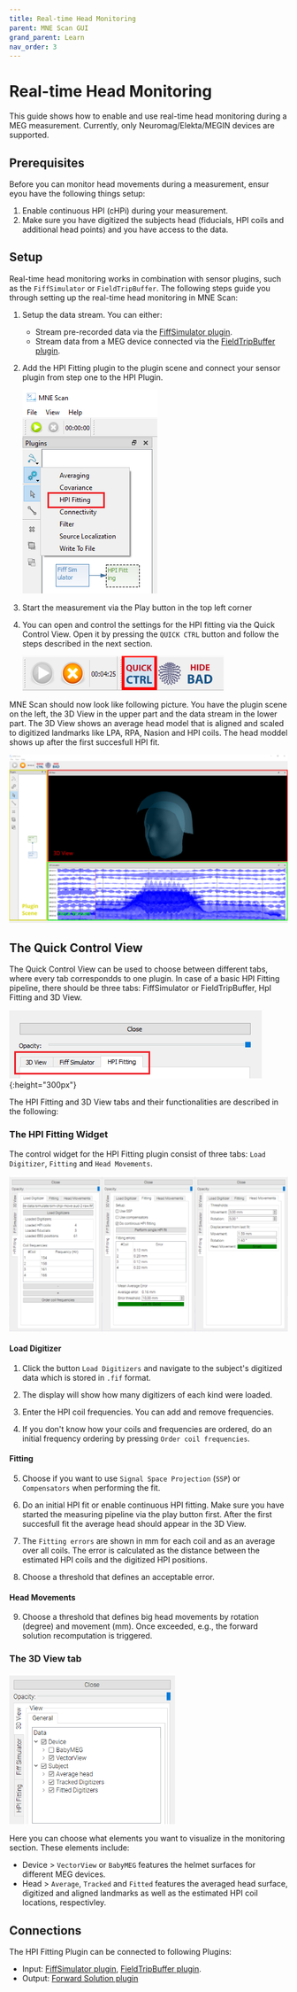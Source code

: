 ```yaml
---
title: Real-time Head Monitoring
parent: MNE Scan GUI
grand_parent: Learn
nav_order: 3
---
```

# Real-time Head Monitoring

This guide shows how to enable and use real-time head monitoring during a MEG measurement. Currently, only Neuromag/Elekta/MEGIN devices are supported.

## Prerequisites

Before you can monitor head movements during a measurement, ensur eyou have the following things setup:

1. Enable continuous HPI (cHPi) during your measurement.
2. Make sure you have digitized the subjects head (fiducials, HPI coils and additional head points) and you have access to the data. 

## Setup

Real-time head monitoring works in combination with sensor plugins, such as the `FiffSimulator` or `FieldTripBuffer`. The following steps guide you through setting up the real-time head monitoring in MNE Scan: 

1. Setup the data stream. You can either:
    * Stream pre-recorded data via the [FiffSimulator plugin](/scan_prerecordeddata.md).
    * Stream data from a MEG device connected via the [FieldTripBuffer plugin](../development/scan_ftbuffer.md).

2. Add the HPI Fitting plugin to the plugin scene and connect your sensor plugin from step one to the HPI Plugin.

   ![](../../images/hpi/mne_scan_hpi_plugin.png)

3. Start the measurement via the Play button in the top left corner

4. You can open and control the settings for the HPI fitting via the Quick Control View. Open it by pressing the `QUICK CTRL` button and follow the steps described in the next section.

    ![](../../images/hpi/mne_scan_open_quick.png)

MNE Scan should now look like following picture. You have the plugin scene on the left, the 3D View in the upper part and the data stream in the lower part. The 3D View shows an average head model that is aligned and scaled to digitized landmarks like LPA, RPA, Nasion and HPI coils. The head moddel shows up after the first succesfull HPI fit. 

![](../../images/hpi/mne_scan_hpi_3DView.png)

## The Quick Control View

The Quick Control View can be used to choose between different tabs, where every tab correspondds to one plugin. In case of a basic HPI Fitting pipeline, there should be three tabs: FiffSimulator or FieldTripBuffer, HpI Fitting and 3D View.

![](../../images/hpi/mne_scan_quick.png){:height="300px"}

The HPI Fitting and 3D View tabs and their functionalities are described in the following:

### The HPI Fitting Widget
The control widget for the HPI Fitting plugin consist of three tabs: `Load Digitizer`, `Fitting` and `Head Movements`.

<img src="../../images/hpi/mne_scan_hpi_control.png" width="auto" height="auto">

#### Load Digitizer
1. Click the button `Load Digitizers` and navigate to the subject's digitized data which is stored in `.fif` format.  
2. The display will show how many digitizers of each kind were loaded. 

3. Enter the HPI coil frequencies. You can add and remove frequencies. 

4. If you don't know how your coils and frequencies are ordered, do an initial frequency ordering by pressing `Order coil frequencies`.

#### Fitting

5. Choose if you want to use `Signal Space Projection` (`SSP`) or `Compensators` when performing the fit.

6. Do an initial HPI fit or enable continuous HPI fitting. Make sure you have started the measuring pipeline via the play button first. After the first succesfull fit the average head should appear in the 3D View.
7. The `Fitting errors` are shown in mm for each coil and as an average over all coils. The error is calculated as the distance between the estimated HPI coils and the digitized HPI positions.
8. Choose a threshold that defines an acceptable error. 

#### Head Movements
9. Choose a threshold that defines big head movements by rotation (degree) and movement (mm). Once exceeded, e.g., the forward solution recomputation is triggered.

### The 3D View tab

<img src="../../images/hpi/mne_scan_hpi_3D_control.png" width="300" height="auto">

Here you can choose what elements you want to visualize in the monitoring section. These elements include:

* Device > `VectorView` or `BabyMEG` features the helmet surfaces for different MEG devices.
* Head > `Average`, `Tracked` and `Fitted` features the averaged head surface, digitized and aligned landmarks as well as the estimated HPI coil locations, respectivley.

## Connections

The HPI Fitting Plugin can be connected to following Plugins:

* Input: [FiffSimulator plugin](/scan_prerecordeddata.md), [FieldTripBuffer plugin](../development/scan_ftbuffer.md).
* Output: [Forward Solution plugin](/scan_headmonitoring.md)
